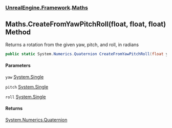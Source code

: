 ### [UnrealEngine.Framework](UnrealEngine_Framework.md 'UnrealEngine.Framework').[Maths](Maths.md 'UnrealEngine.Framework.Maths')
## Maths.CreateFromYawPitchRoll(float, float, float) Method
Returns a rotation from the given yaw, pitch, and roll, in radians  
```csharp
public static System.Numerics.Quaternion CreateFromYawPitchRoll(float yaw, float pitch, float roll);
```
#### Parameters
<a name='UnrealEngine_Framework_Maths_CreateFromYawPitchRoll(float_float_float)_yaw'></a>
`yaw` [System.Single](https://docs.microsoft.com/en-us/dotnet/api/System.Single 'System.Single')  
  
<a name='UnrealEngine_Framework_Maths_CreateFromYawPitchRoll(float_float_float)_pitch'></a>
`pitch` [System.Single](https://docs.microsoft.com/en-us/dotnet/api/System.Single 'System.Single')  
  
<a name='UnrealEngine_Framework_Maths_CreateFromYawPitchRoll(float_float_float)_roll'></a>
`roll` [System.Single](https://docs.microsoft.com/en-us/dotnet/api/System.Single 'System.Single')  
  
#### Returns
[System.Numerics.Quaternion](https://docs.microsoft.com/en-us/dotnet/api/System.Numerics.Quaternion 'System.Numerics.Quaternion')  

